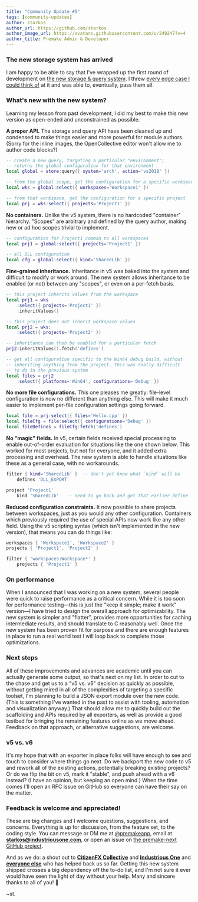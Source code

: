 ```yaml
---
title: "Community Update #5"
tags: [community-updates]
author: starkos
author_url: https://github.com/starkos
author_image_url: https://avatars.githubusercontent.com/u/249247?v=4
author_title: Premake Admin & Developer
---
```


### The new storage system has arrived

I am happy to be able to say that I've wrapped up the first round of development on [the new storage & query system](https://github.com/starkos/premake-next/tree/master/core/modules/store). I threw [every edge case I could think of](https://github.com/starkos/premake-next/blob/master/core/modules/store/tests/test_query.lua) at it and was able to, eventually, pass them all.

### What's new with the new system?

Learning my lesson from past development, I did my best to make this new version as open-ended and unconstrained as possible.

**A proper API.** The storage and query API have been cleaned up and condensed to make things easier and more powerful for module authors. (Sorry for the inline images, the OpenCollective editor won't allow me to author code blocks?)

```lua
-- create a new query, targeting a particular "environment";
-- returns the global configuration for that environment
local global = store:query({ system='arch', action='vs2019' })

-- from the global scope, get the configuration for a specific workspace
local wks = global:select({ workspaces='Workspace1' })

-- from that workspace, get the configuration for a specific project
local prj = wks:select({ projects='Project1' })
```

**No containers.** Unlike the v5 system, there is no hardcoded "container" hierarchy. "Scopes" are arbitrary and defined by the query author, making new or ad hoc scopes trivial to implement.

```lua
-- configuration for Project1 common to all workspaces
local prj1 = global:select({ projects='Project1' })

-- all DLL configuration
local cfg = global:select({ kind='SharedLib' })
```

**Fine-grained inheritance.** Inheritance in v5 was baked into the system and difficult to modify or work around. The new system allows inheritance to be enabled (or not) between any "scopes", or even on a per-fetch basis.

```lua
-- this project inherits values from the workspace
local prj1 = wks
	:select({ projects='Project1' })
	:inheritValues()

-- this project does not inherit workspace values
local prj2 = wks:
	:select({ projects='Project2' })

-- inheritance can then be enabled for a particular fetch
prj2:inheritValues().fetch('defines')

-- get all configuration specific to the Win64 debug build, without
-- inheriting anything from the project. This was really difficult
-- to do in the previous system
local files = prj2
	:select({ platforms='Win64', configurations='Debug' })
```

**No more file configurations.** This one pleases me greatly: file-level configuration is now no different than anything else. This will make it much easier to implement per-file configuration settings going forward.

```lua
local file = prj:select({ files='Hello.cpp' })
local fileCfg = file:select({ configurations='Debug' })
local fileDefines = fileCfg:fetch('defines')
```

**No "magic" fields.** In v5, certain fields received special processing to enable out-of-order evaluation for situations like the one shown below. This worked for most projects, but not for everyone, and it added extra processing and overhead. The new system is able to handle situations like these as a general case, with no workarounds.

```lua
filter { kind='SharedLib' }  -- don't yet know what `kind` will be
	defines 'DLL_EXPORT'

project 'Project1'
	kind 'SharedLib'   -- need to go back and get that earlier define
```

**Reduced configuration constraints.** It now possible to share projects between workspaces, just as you would any other configuration. Containers which previously required the use of special APIs now work like any other field. Using the v5 scripting syntax (which isn't implemented in the new version), that means you can do things like:

```lua
workspaces { 'Workspace1', 'Workspace2' }
projects { 'Project1', 'Project2' }

filter { 'workspaces:Workspace*' }
	projects { 'Project1' }
```

### On performance

When I announced that I was working on a new system, several people were quick to raise performance as a critical concern. While it is too soon for performance testing—this is just the "keep it simple; make it work" version—I have tried to design the overall approach for optimizability. The new system is simpler and "flatter", provides more opportunities for caching intermediate results, and should translate to C reasonably well. Once the new system has been proven fit for purpose and there are enough features in place to run a real world test I will loop back to complete those optimizations.

### Next steps

All of these improvements and advances are academic until you can actually generate some output, so that's next on my list. In order to cut to the chase and get us to a "v5 vs. v6" decision as quickly as possible, without getting mired in all of the complexities of targeting a specific toolset, I'm planning to build a JSON export module over the new code. (This is something I've wanted in the past to assist with tooling, automation and visualization anyway.) That should allow me to quickly build out the scaffolding and APIs required by all exporters, as well as provide a good testbed for bringing the remaining features online as we move ahead. Feedback on that approach, or alternative suggestions, are welcome.

### v5 vs. v6

It's my hope that with an exporter in place folks will have enough to see and touch to consider where things go next. Do we backport the new code to v5 and rework all of the existing actions, potentially breaking existing projects? Or do we flip the bit on v5, mark it "stable", and push ahead with a v6 instead? (I have an opinion, but keeping an open mind.) When the time comes I'll open an RFC issue on GitHub so everyone can have their say on the matter.

### Feedback is welcome and appreciated!

These are big changes and I welcome questions, suggestions, and concerns. Everything is up for discussion, from the feature set, to the coding style. You can message or DM me at [@premakeapp](https://twitter.com/premakeapp), email at **starkos@industriousone.com**, or open an issue on [the premake-next GitHub project](https://github.com/starkos/premake-next).

And as we do: a shout out to **[CitizenFX Collective](https://opencollective.com/_fivem)** and **[Industrious One](https://opencollective.com/industriousone)** and **[everyone else](https://opencollective.com/premake#section-contributors)** who has helped back us so far. Getting this new system shipped crosses a big dependency off the to-do list, and I'm not sure it ever would have seen the light of day without your help. Many and sincere thanks to all of you! 🙌

~st.
